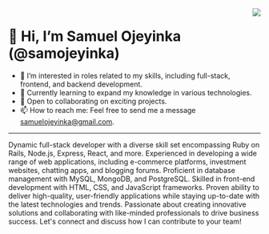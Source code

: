 <img align="right" src="https://visitor-badge.laobi.icu/badge?page_id=samojeyinka.samojeyinka" />

# 👋 Hi, I’m Samuel Ojeyinka (@samojeyinka)

- 👀 I’m interested in roles related to my skills, including full-stack, frontend, and backend development.
- 🌱 Currently learning to expand my knowledge in various technologies.
- 💞️ Open to collaborating on exciting projects.
- 📫 How to reach me: Feel free to send me a message samuelojeyinka@gmail.com.

---

Dynamic full-stack developer with a diverse skill set encompassing Ruby on Rails, Node.js, Express, React, and more. Experienced in developing a wide range of web applications, including e-commerce platforms, investment websites, chatting apps, and blogging forums. Proficient in database management with MySQL, MongoDB, and PostgreSQL. Skilled in front-end development with HTML, CSS, and JavaScript frameworks. Proven ability to deliver high-quality, user-friendly applications while staying up-to-date with the latest technologies and trends. Passionate about creating innovative solutions and collaborating with like-minded professionals to drive business success. Let's connect and discuss how I can contribute to your team!


<!---
samojeyinka/samojeyinka is a ✨ special ✨ repository because its `README.md` (this file) appears on your GitHub profile.
You can click the Preview link to take a look at your changes.
--->
